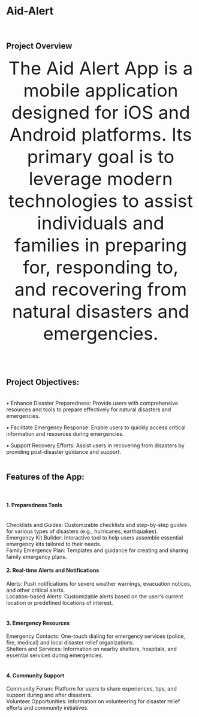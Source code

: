  # Aid-Alert<br><br>
<h2><b>Project Overview<br></b></h2>
<center><font size=12>The Aid Alert App is a mobile application designed for iOS and Android platforms. Its primary goal is to leverage modern technologies to assist individuals and families in preparing for, responding to, and recovering from natural disasters and emergencies.<br><br></font></center>
<h2>Project Objectives:</h2><br>• Enhance Disaster Preparedness: Provide users with comprehensive resources and tools to prepare effectively for natural disasters and emergencies.<br>

• Facilitate Emergency Response: Enable users to quickly access critical information and resources during emergencies.<br>

• Support Recovery Efforts: Assist users in recovering from disasters by providing post-disaster guidance and support.<br><br>

<h2>Features of the App:</h2><br>
<h4>1. Preparedness Tools</h4><br>
Checklists and Guides: Customizable checklists and step-by-step guides for various types of disasters (e.g., hurricanes, earthquakes).<br>
Emergency Kit Builder: Interactive tool to help users assemble essential emergency kits tailored to their needs.<br>
Family Emergency Plan: Templates and guidance for creating and sharing family emergency plans.<br>
<h4>2. Real-time Alerts and Notifications<br></h4>
Alerts: Push notifications for severe weather warnings, evacuation notices, and other critical alerts.<br>
Location-based Alerts: Customizable alerts based on the user's current location or predefined locations of interest.<br><br>
<h4>3. Emergency Resources<br></h4>
Emergency Contacts: One-touch dialing for emergency services (police, fire, medical) and local disaster relief organizations.<br>
Shelters and Services: Information on nearby shelters, hospitals, and essential services during emergencies.<br><br>
<h4>4. Community Support<br></h4>
Community Forum: Platform for users to share experiences, tips, and support during and after disasters.<br>
Volunteer Opportunities: Information on volunteering for disaster relief efforts and community initiatives.<br>
